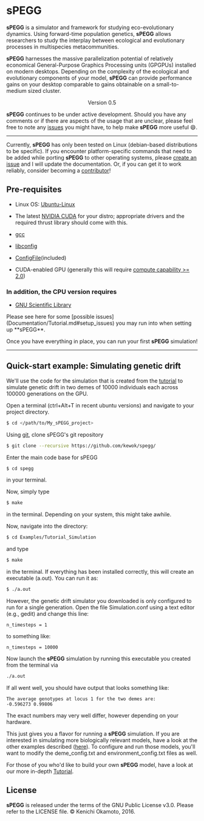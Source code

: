 # sPEGG


**sPEGG** is a simulator and framework for studying eco-evolutionary dynamics. Using forward-time population genetics, **sPEGG** allows researchers to study the interplay between ecological and evolutionary processes in multispecies metacommunities.

 **sPEGG** harnesses the massive parallelization potential of relatively economical General-Purpose Graphics Processing units (GPGPUs) installed on modern desktops. Depending on the complexity of the ecological and evolutionary components of your model, **sPEGG** can provide performance gains on your desktop comparable to gains obtainable on a small-to-medium sized cluster.

<center> Version 0.5 </center>

**sPEGG** continues to be under active development. Should you have any comments or if there are aspects of the usage that are unclear, please feel free to note any [issues](https://github.com/kewok/spegg/issues) you might have, to help make **sPEGG** more useful :smile:.

---


Currently, **sPEGG** has only been tested on Linux (debian-based distributions to be specific). If you encounter platform-specific commands that need to be added while porting **sPEGG** to other operating systems, please [create an issue](https://github.com/kewok/spegg/issues) and I will update the documentation. Or, if you can get it to work reliably, consider becoming a [contributor](https://github.com/kewok/spegg/contributors)!

<a name="prereqs">

## Pre-requisites
</a>

  * Linux OS: [Ubuntu-Linux](https://docs.nvidia.com/cuda/cuda-installation-guide-linux/#ubuntu-installation)

  * The latest [NVIDIA CUDA](https://docs.nvidia.com/cuda/cuda-installation-guide-linux/#system-requirements) for your distro; appropriate drivers and the required thrust library should come with this.
  
  * [gcc](https://gcc.gnu.org/)
  
  * [libconfig](https://hyperrealm.github.io/libconfig/)
  
  * [ConfigFile](http://ai.stanford.edu/~gal/Code/FindMotifs/ConfigFile.h)(included)
  
  * CUDA-enabled GPU (generally this will require [compute capability >= 2.0](http://en.wikipedia.org/wiki/CUDA#Supported_GPUs))
  
### In addition, the CPU version requires

  * [GNU Scientific Library](http://www.gnu.org/software/gsl/)
</a>  
Please see here for some [possible issues](Documentation/Tutorial.md#setup_issues) you may run into when setting up **sPEGG**.

Once you have everything in place, you can run your first **sPEGG** simulation!

***
##  Quick-start example: Simulating genetic drift </h4> </center>

We'll use the code for the simulation that is created from the [tutorial](Documentation/Tutorial.md) to simulate genetic drift in two demes of 10000 individuals each across 100000 generations on the GPU.

Open a terminal (ctrl+Alt+T in recent ubuntu versions) and navigate to your project directory.

```sh
$ cd </path/to/My_sPEGG_project>
```

Using [git](http://git-scm.com/), clone sPEGG's git repository
```sh
$ git clone --recursive https://github.com/kewok/spegg/
```

Enter the main code base for sPEGG 

```sh
$ cd spegg
```
in your terminal.

Now, simply type 

```sh
$ make
```
in the terminal. Depending on your system, this might take awhile.

Now, navigate into the directory:

```sh
$ cd Examples/Tutorial_Simulation
```
and type

```sh
$ make
```

in the terminal. If everything has been installed correctly, this will create an executable (a.out). You can run it as:

```sh
$ ./a.out
```

However, the genetic drift simulator you downloaded is only configured to run for a single generation. Open the file Simulation.conf using a text editor (e.g., gedit) and change this line:

```
n_timesteps = 1
```

to something like:

```
n_timesteps = 10000
```

Now launch  the **sPEGG** simulation by running this executable you created from the terminal via 

```sh
./a.out 
```

If all went well, you should have output that looks something like:

```
The average genotypes at locus 1 for the two demes are:
-0.596273 0.99806 
```

The exact numbers may very well differ, however depending on your hardware.

This just gives you a flavor for running a **sPEGG** simulation. If you are interested in simulating more biologically relevant models, have a look at the other examples described  ([here](Documentation/1603.09255v1.pdf)). To configure and run those models, you'll want to modify the deme_config.txt and environment_config.txt files as well.

For those of you who'd like to build your own **sPEGG** model, have a look at our more in-depth [Tutorial](Documentation/Tutorial.md).


## License
**sPEGG** is released under the terms of the GNU Public License v3.0. Please refer to the LICENSE file. © Kenichi Okamoto, 2016.
